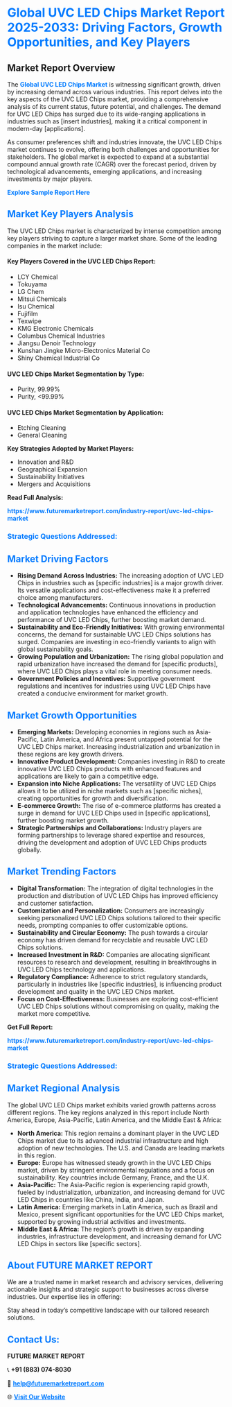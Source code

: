 <h1 style="color: #007BFF;">Global UVC LED Chips Market Report 2025-2033: Driving Factors, Growth Opportunities, and Key Players</h1>

<section id="overview">
<h2>Market Report Overview</h2>
<p>The <a href="https://www.futuremarketreport.com/industry-report/uvc-led-chips-market" style="color: #007BFF; text-decoration: none;"><strong>Global UVC LED Chips Market</strong></a> is witnessing significant growth, driven by increasing demand across various industries. This report delves into the key aspects of the UVC LED Chips market, providing a comprehensive analysis of its current status, future potential, and challenges. The demand for UVC LED Chips has surged due to its wide-ranging applications in industries such as [insert industries], making it a critical component in modern-day [applications].</p>
<p>As consumer preferences shift and industries innovate, the UVC LED Chips market continues to evolve, offering both challenges and opportunities for stakeholders. The global market is expected to expand at a substantial compound annual growth rate (CAGR) over the forecast period, driven by technological advancements, emerging applications, and increasing investments by major players.</p>
</section>

<section id="overview">
<p><a href="https://www.futuremarketreport.com/request-sample/reportId=34927" style="color: #007BFF; text-decoration: none;"><strong>Explore Sample Report Here</strong></a></p>
</section>

<section id="key-players">
<h2 style="color: #007BFF;">Market Key Players Analysis</h2>
<p>The UVC LED Chips market is characterized by intense competition among key players striving to capture a larger market share. Some of the leading companies in the market include:</p>
<h4>Key Players Covered in the UVC LED Chips Report:</h4>
<ul><li>LCY Chemical</li><li>Tokuyama</li><li>LG Chem</li><li>Mitsui Chemicals</li><li>Isu Chemical</li><li>Fujifilm</li><li>Texwipe</li><li>KMG Electronic Chemicals</li><li>Columbus Chemical Industries</li><li>Jiangsu Denoir Technology</li><li>Kunshan Jingke Micro-Electronics Material Co</li><li>Shiny Chemical Industrial Co</li></ul>
<h4>UVC LED Chips Market Segmentation by Type:</h4>
<ul><li>Purity, 99.99%</li><li>Purity, &lt;99.99%</li></ul>

<h4>UVC LED Chips Market Segmentation by Application:</h4>
<ul><li>Etching Cleaning</li><li>General Cleaning</li></ul>
<p><strong>Key Strategies Adopted by Market Players:</strong></p>
<ul>
<li>Innovation and R&D</li>
<li>Geographical Expansion</li>
<li>Sustainability Initiatives</li>
<li>Mergers and Acquisitions</li>
</ul>
</section>

<section>
<p><strong>Read Full Analysis: </strong></p><a href="https://www.futuremarketreport.com/industry-report/uvc-led-chips-market" style="color: #007BFF; text-decoration: none;"><strong>https://www.futuremarketreport.com/industry-report/uvc-led-chips-market</strong></a>
<h3 style="color: #007BFF;">Strategic Questions Addressed:</h3>
</section>

<section id="driving-factors">
<h2 style="color: #007BFF;">Market Driving Factors</h2>
<ul>
<li><strong>Rising Demand Across Industries:</strong> The increasing adoption of UVC LED Chips in industries such as [specific industries] is a major growth driver. Its versatile applications and cost-effectiveness make it a preferred choice among manufacturers.</li>
<li><strong>Technological Advancements:</strong> Continuous innovations in production and application technologies have enhanced the efficiency and performance of UVC LED Chips, further boosting market demand.</li>
<li><strong>Sustainability and Eco-Friendly Initiatives:</strong> With growing environmental concerns, the demand for sustainable UVC LED Chips solutions has surged. Companies are investing in eco-friendly variants to align with global sustainability goals.</li>
<li><strong>Growing Population and Urbanization:</strong> The rising global population and rapid urbanization have increased the demand for [specific products], where UVC LED Chips plays a vital role in meeting consumer needs.</li>
<li><strong>Government Policies and Incentives:</strong> Supportive government regulations and incentives for industries using UVC LED Chips have created a conducive environment for market growth.</li>
</ul>
</section>

<section id="growth-opportunities">
<h2 style="color: #007BFF;">Market Growth Opportunities</h2>
<ul>
<li><strong>Emerging Markets:</strong> Developing economies in regions such as Asia-Pacific, Latin America, and Africa present untapped potential for the UVC LED Chips market. Increasing industrialization and urbanization in these regions are key growth drivers.</li>
<li><strong>Innovative Product Development:</strong> Companies investing in R&D to create innovative UVC LED Chips products with enhanced features and applications are likely to gain a competitive edge.</li>
<li><strong>Expansion into Niche Applications:</strong> The versatility of UVC LED Chips allows it to be utilized in niche markets such as [specific niches], creating opportunities for growth and diversification.</li>
<li><strong>E-commerce Growth:</strong> The rise of e-commerce platforms has created a surge in demand for UVC LED Chips used in [specific applications], further boosting market growth.</li>
<li><strong>Strategic Partnerships and Collaborations:</strong> Industry players are forming partnerships to leverage shared expertise and resources, driving the development and adoption of UVC LED Chips products globally.</li>
</ul>
</section>

<section id="trending-factors">
<h2 style="color: #007BFF;">Market Trending Factors</h2>
<ul>
<li><strong>Digital Transformation:</strong> The integration of digital technologies in the production and distribution of UVC LED Chips has improved efficiency and customer satisfaction.</li>
<li><strong>Customization and Personalization:</strong> Consumers are increasingly seeking personalized UVC LED Chips solutions tailored to their specific needs, prompting companies to offer customizable options.</li>
<li><strong>Sustainability and Circular Economy:</strong> The push towards a circular economy has driven demand for recyclable and reusable UVC LED Chips solutions.</li>
<li><strong>Increased Investment in R&D:</strong> Companies are allocating significant resources to research and development, resulting in breakthroughs in UVC LED Chips technology and applications.</li>
<li><strong>Regulatory Compliance:</strong> Adherence to strict regulatory standards, particularly in industries like [specific industries], is influencing product development and quality in the UVC LED Chips market.</li>
<li><strong>Focus on Cost-Effectiveness:</strong> Businesses are exploring cost-efficient UVC LED Chips solutions without compromising on quality, making the market more competitive.</li>
</ul>
</section>

<section>
<p><strong>Get Full Report: </strong></p><a href="https://www.futuremarketreport.com/industry-report/uvc-led-chips-market" style="color: #007BFF; text-decoration: none;"><strong>https://www.futuremarketreport.com/industry-report/uvc-led-chips-market</strong></a>
<h3 style="color: #007BFF;">Strategic Questions Addressed:</h3>
</section>


<section id="regional-analysis">
<h2 style="color: #007BFF;">Market Regional Analysis</h2>
<p>The global UVC LED Chips market exhibits varied growth patterns across different regions. The key regions analyzed in this report include North America, Europe, Asia-Pacific, Latin America, and the Middle East & Africa:</p>
<ul>
<li><strong>North America:</strong> This region remains a dominant player in the UVC LED Chips market due to its advanced industrial infrastructure and high adoption of new technologies. The U.S. and Canada are leading markets in this region.</li>
<li><strong>Europe:</strong> Europe has witnessed steady growth in the UVC LED Chips market, driven by stringent environmental regulations and a focus on sustainability. Key countries include Germany, France, and the U.K.</li>
<li><strong>Asia-Pacific:</strong> The Asia-Pacific region is experiencing rapid growth, fueled by industrialization, urbanization, and increasing demand for UVC LED Chips in countries like China, India, and Japan.</li>
<li><strong>Latin America:</strong> Emerging markets in Latin America, such as Brazil and Mexico, present significant opportunities for the UVC LED Chips market, supported by growing industrial activities and investments.</li>
<li><strong>Middle East & Africa:</strong> The region’s growth is driven by expanding industries, infrastructure development, and increasing demand for UVC LED Chips in sectors like [specific sectors].</li>
</ul>
</section>

<footer>
<h2 style="color: #007BFF;">About FUTURE MARKET REPORT</h2>
<p>We are a trusted name in market research and advisory services, delivering actionable insights and strategic support to businesses across diverse industries. Our expertise lies in offering:</p>

<p>Stay ahead in today’s competitive landscape with our tailored research solutions.</p>

<h2 style="color: #007BFF;">Contact Us:</h2>
<p><strong>FUTURE MARKET REPORT</strong></p>
<p>📞 <strong>+91 (883) 074-8030</strong></p>
<p>📧 <strong><a href="mailto:help@futuremarketreport.com" style="color: #007BFF;">help@futuremarketreport.com</a></strong></p>
<p>🌐 <strong><a href="https://www.futuremarketreport.com/" style="color: #007BFF;">Visit Our Website</a></strong></p>
</footer>